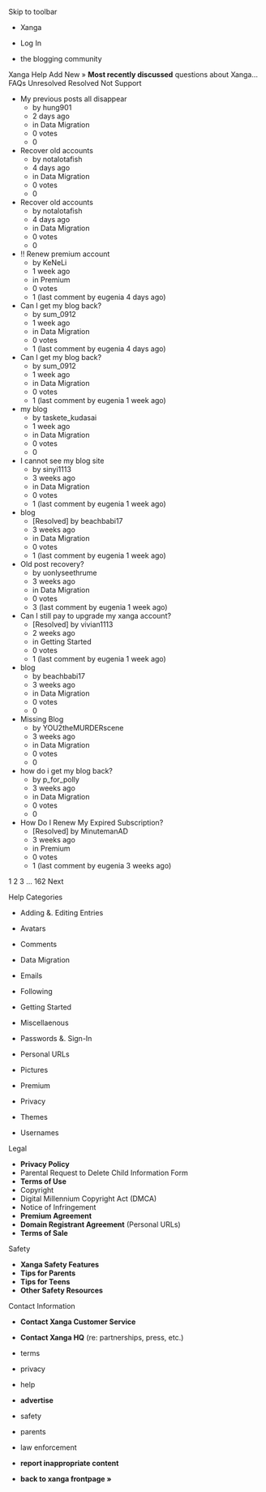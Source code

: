 Skip to toolbar

*   Xanga

*   Log In

*   the blogging community

Xanga Help Add New » **Most recently discussed** questions about Xanga… FAQs Unresolved Resolved Not Support

*   My previous posts all disappear
    *   by hung901
    *   2 days ago
    *   in Data Migration
    *   0 votes
    *   0
*   Recover old accounts
    *   by notalotafish
    *   4 days ago
    *   in Data Migration
    *   0 votes
    *   0
*   Recover old accounts
    *   by notalotafish
    *   4 days ago
    *   in Data Migration
    *   0 votes
    *   0
*   !! Renew premium account
    *   by KeNeLi
    *   1 week ago
    *   in Premium
    *   0 votes
    *   1 (last comment by eugenia 4 days ago)
*   Can I get my blog back?
    *   by sum\_0912
    *   1 week ago
    *   in Data Migration
    *   0 votes
    *   1 (last comment by eugenia 4 days ago)
*   Can I get my blog back?
    *   by sum\_0912
    *   1 week ago
    *   in Data Migration
    *   0 votes
    *   1 (last comment by eugenia 1 week ago)
*   my blog
    *   by taskete\_kudasai
    *   1 week ago
    *   in Data Migration
    *   0 votes
    *   0
*   I cannot see my blog site
    *   by sinyi1113
    *   3 weeks ago
    *   in Data Migration
    *   0 votes
    *   1 (last comment by eugenia 1 week ago)
*   blog
    *   \[Resolved\] by beachbabi17
    *   3 weeks ago
    *   in Data Migration
    *   0 votes
    *   1 (last comment by eugenia 1 week ago)
*   Old post recovery?
    *   by uonlyseethrume
    *   3 weeks ago
    *   in Data Migration
    *   0 votes
    *   3 (last comment by eugenia 1 week ago)
*   Can I still pay to upgrade my xanga account?
    *   \[Resolved\] by vivian1113
    *   2 weeks ago
    *   in Getting Started
    *   0 votes
    *   1 (last comment by eugenia 1 week ago)
*   blog
    *   by beachbabi17
    *   3 weeks ago
    *   in Data Migration
    *   0 votes
    *   0
*   Missing Blog
    *   by YOU2theMURDERscene
    *   3 weeks ago
    *   in Data Migration
    *   0 votes
    *   0
*   how do i get my blog back?
    *   by p\_for\_polly
    *   3 weeks ago
    *   in Data Migration
    *   0 votes
    *   0
*   How Do I Renew My Expired Subscription?
    *   \[Resolved\] by MinutemanAD
    *   3 weeks ago
    *   in Premium
    *   0 votes
    *   1 (last comment by eugenia 3 weeks ago)

1 2 3 ... 162 Next

Help Categories

*   Adding &. Editing Entries
*   Avatars
*   Comments
*   Data Migration
*   Emails
*   Following
*   Getting Started
*   Miscellaenous

*   Passwords &. Sign-In
*   Personal URLs
*   Pictures
*   Premium
*   Privacy
*   Themes
*   Usernames

Legal

*   **Privacy Policy**
*   Parental Request to Delete Child Information Form
*   **Terms of Use**
*   Copyright
*   Digital Millennium Copyright Act (DMCA)
*   Notice of Infringement
*   **Premium Agreement**
*   **Domain Registrant Agreement** (Personal URLs)
*   **Terms of Sale**

Safety

*   **Xanga Safety Features**
*   **Tips for Parents**
*   **Tips for Teens**
*   **Other Safety Resources**

Contact Information

*   **Contact Xanga Customer Service**
*   **Contact Xanga HQ** (re: partnerships, press, etc.)

*   terms
*   privacy
*   help
*   **advertise**

*   safety
*   parents
*   law enforcement
*   **report inappropriate content**

*   **back to xanga frontpage »**